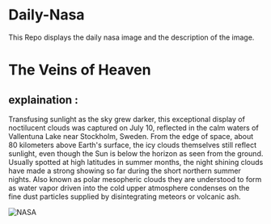 # Daily-Nasa

This Repo displays the daily nasa image and the description of the image.

<!--NASA-->
# The Veins of Heaven
## explaination :

Transfusing sunlight as the sky grew darker, this exceptional display of noctilucent clouds was captured on July 10, reflected in the calm waters of Vallentuna Lake near Stockholm, Sweden. From the edge of space, about 80 kilometers above Earth's surface, the icy clouds themselves still reflect sunlight, even though the Sun is below the horizon as seen from the ground. Usually spotted at high latitudes in summer months, the night shining clouds have made a strong showing so far during the short northern summer nights. Also known as polar mesopheric clouds they are understood to form as water vapor driven into the cold upper atmosphere condenses on the fine dust particles supplied by disintegrating meteors or volcanic ash.

![NASA](https://apod.nasa.gov/apod/image/2507/NLCreflectionsHeden.jpg)
<!--/NASA-->